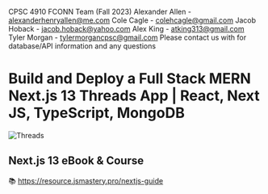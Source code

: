 CPSC 4910 FCONN Team (Fall 2023)
	Alexander Allen - alexanderhenryallen@me.com
Cole Cagle - colehcagle@gmail.com
Jacob Hoback - jacob.hoback@yahoo.com
Alex King - atking313@gmail.com
Tyler Morgan - tylermorgancpsc@gmail.com
Please contact us with for database/API information and any questions




# Build and Deploy a Full Stack MERN Next.js 13 Threads App | React, Next JS, TypeScript, MongoDB
![Threads](https://i.ibb.co/2dSC0TQ/Thumbnail-1.png)

## Next.js 13 eBook & Course
📚 https://resource.jsmastery.pro/nextjs-guide

